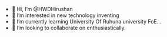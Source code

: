 - 👋 Hi, I’m @HWDHirushan
- 👀 I’m interested in new technology inventing 
- 🌱 I’m currently learning University Of Ruhuna university FoE...
- 💞️ I’m looking to collaborate on enthusiastically.

<!---
HWDHirushan/HWDHirushan is a ✨ special ✨ repository because its `README.md` (this file) appears on your GitHub profile.
You can click the Preview link to take a look at your changes.
--->
